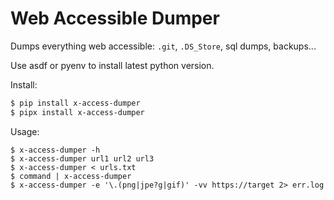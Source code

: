 # Web Accessible Dumper

Dumps everything web accessible: `.git`, `.DS_Store`, sql dumps, backups...

Use asdf or pyenv to install latest python version.

Install:

```bash
$ pip install x-access-dumper
$ pipx install x-access-dumper
```

Usage:

```
$ x-access-dumper -h
$ x-access-dumper url1 url2 url3
$ x-access-dumper < urls.txt
$ command | x-access-dumper
$ x-access-dumper -e '\.(png|jpe?g|gif)' -vv https://target 2> err.log
```
